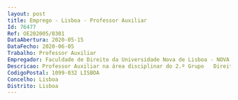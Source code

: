 ```yaml
--- 
layout: post
title: Emprego - Lisboa - Professor Auxiliar
Id: 76477
Ref: OE202005/0301
DataAbertura: 2020-05-15
DataFecho: 2020-06-05
Trabalho: Professor Auxiliar
Empregador: Faculdade de Direito da Universidade Nova de Lisboa - NOVA School of Law
Descricao: Professor Auxiliar na área disciplinar do 2.º Grupo   Direito Privado, subáreas de Ciências Jurídico Civis, Ciências Jurídico Processuais, Ciências Jurídico Empresariais
CodigoPostal: 1099-032 LISBOA
Concelho: Lisboa
Distrito: Lisboa
--- 
```

